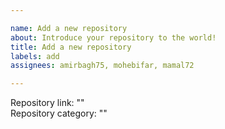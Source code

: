 ```yaml
---

name: Add a new repository
about: Introduce your repository to the world!
title: Add a new repository 
labels: add
assignees: amirbagh75, mohebifar, mamal72

---
```


Repository link: ""    
Repository category: ""
